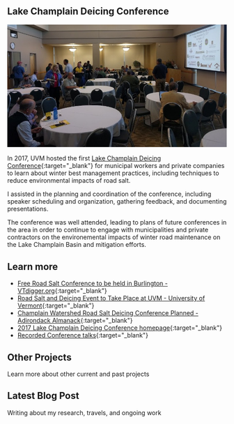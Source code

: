 ## Lake Champlain Deicing Conference

![Deicing Conference](/assets/deicing-conference.jpg)

In 2017, UVM hosted the first [Lake Champlain Deicing Conference](https://lcwroadsalt.wixsite.com/conference){:target="_blank"} for municipal workers and private companies to learn about winter best management practices, including techniques to reduce environmental impacts of road salt.

I assisted in the planning and coordination of the conference, including speaker scheduling and organization, gathering feedback, and documenting presentations.

The conference was well attended, leading to plans of future conferences in the area in order to continue to engage with municipalities and private contractors on the environemental impacts of winter road maintenance on the Lake Champlain Basin and mitigation efforts.

## Learn more

- [Free Road Salt Conference to be held in Burlington - VTdigger.org](https://vtdigger.org/2017/09/07/free-road-salt-conference-held-burlington/){:target="_blank"}
- [Road Salt and Deicing Event to Take Place at UVM - University of Vermont](https://www.uvm.edu/newsstories/news/road-salt-and-deicing-event-take-place-uvm){:target="_blank"}
- [Champlain Watershed Road Salt Deicing Conference Planned - Adirondack Almanack](https://www.adirondackalmanack.com/2017/09/road-salt-deicing-conference-planned.html){:target="_blank"}
- [2017 Lake Champlain Deicing Conference homepage](https://lcwroadsalt.wixsite.com/conference){:target="_blank"}
- [Recorded Conference talks](https://lcwroadsalt.wixsite.com/conference/2017-conference){:target="_blank"}

<div class="card" id="card-allarmwater" style="cursor: pointer;" onClick="window.location='/work';">
    <div class="card-container">
    <h2>Other Projects</h2>
    <p>Learn more about other current and past projects</p>
  </div>
</div>
<div class="card" id="card-blog" style="cursor: pointer;" onClick="window.open('https://medium.com/@holdensparacino/latest', '_blank')">
    <div class="card-container">
    <h2>Latest Blog Post</h2>
    <p>Writing about my research, travels, and ongoing work</p>
  </div>
</div>
